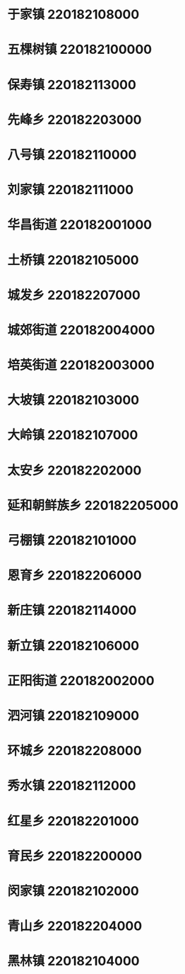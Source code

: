 # 于家镇 220182108000
# 五棵树镇 220182100000
# 保寿镇 220182113000
# 先峰乡 220182203000
# 八号镇 220182110000
# 刘家镇 220182111000
# 华昌街道 220182001000
# 土桥镇 220182105000
# 城发乡 220182207000
# 城郊街道 220182004000
# 培英街道 220182003000
# 大坡镇 220182103000
# 大岭镇 220182107000
# 太安乡 220182202000
# 延和朝鲜族乡 220182205000
# 弓棚镇 220182101000
# 恩育乡 220182206000
# 新庄镇 220182114000
# 新立镇 220182106000
# 正阳街道 220182002000
# 泗河镇 220182109000
# 环城乡 220182208000
# 秀水镇 220182112000
# 红星乡 220182201000
# 育民乡 220182200000
# 闵家镇 220182102000
# 青山乡 220182204000
# 黑林镇 220182104000

